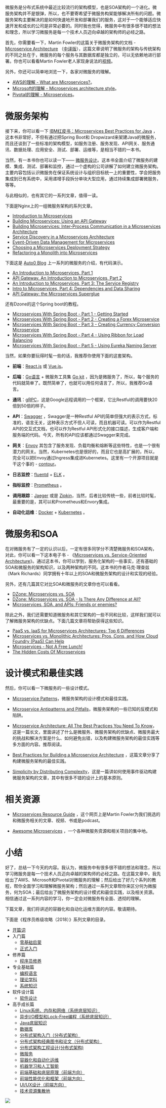 微服务是分布式系统中最近比较流行的架构模型，也是SOA架构的一个进化。微服务架构并不是银弹，所以，也不要寄希望于微服务构架能够解决所有的问题。微服务架构主要解决的是如何快速地开发和部署我们的服务，这对于一个能够适应快速开发和成长的公司是非常必要的。同时我也觉得，微服务中有很多很不错的想法和理念，所以学习微服务是每一个技术人员迈向卓越的架构师的必经之路。

首先，你需要看一下，Martin Fowler的这篇关于微服务架构的文档 - [Microservice Architecture](http://martinfowler.com/articles/microservices.html) （[中译版](https://blog.csdn.net/wurenhai/article/details/37659335)），这篇文章说明了微服务的架构与传统架构的不同之处在于，微服务的每个服务与其数据库都是独立的，可以无依赖地进行部署。你也可以看看Martin Fowler老人家现身说法的[视频](https://www.youtube.com/watch?v=wgdBVIX9ifA)。

另外，你还可以简单地浏览一下，各家对微服务的理解。

*   [AWS的理解 - What are Microservices?](https://aws.amazon.com/microservices/)。
*   [Microsoft的理解 - Microservices architecture style](https://docs.microsoft.com/en-us/azure/architecture/guide/architecture-styles/microservices)。
*   [Pivotal的理解 - Microservices](https://pivotal.io/microservices)。

微服务架构
=====

接下来，你可以看一下 [IBM红皮书：Microservices Best Practices for Java](https://www.redbooks.ibm.com/redbooks/pdfs/sg248357.pdf) ，这本书非常好，不但有通过把Spring Boot和 Dropwizard来架建Java的微服务，而且还谈到了一些标准的架构模型，如服务注册、服务发现、API网关、服务通讯、数据处理、应用安全、测试、部署、运维等，是相当不错的一本书。

当然，有一本书你也可以读一下—— [微服务设计](https://book.douban.com/subject/26772677/)。这本书全面介绍了微服务的建模、集成、测试、部署和监控，通过一个虚构的公司讲解了如何建立微服务架构。主要内容包括认识微服务在保证系统设计与组织目标统一上的重要性，学会把服务集成到已有系统中，采用递增手段拆分单块大型应用，通过持续集成部署微服务，等等。

与此相似的，也有其它的一系列文章，值得一读。

下面是Nginx上的一组微服务架构的系列文章。

*   [Introduction to Microservices](https://www.nginx.com/blog/introduction-to-microservices/)
*   [Building Microservices: Using an API Gateway](https://www.nginx.com/blog/building-microservices-using-an-api-gateway/)
*   [Building Microservices: Inter-Process Communication in a Microservices Architecture](https://www.nginx.com/blog/building-microservices-inter-process-communication/)
*   [Service Discovery in a Microservices Architecture](https://www.nginx.com/blog/service-discovery-in-a-microservices-architecture/)
*   [Event-Driven Data Management for Microservices](https://www.nginx.com/blog/event-driven-data-management-microservices/)
*   [Choosing a Microservices Deployment Strategy](https://www.nginx.com/blog/deploying-microservices/)
*   [Refactoring a Monolith into Microservices](https://www.nginx.com/blog/refactoring-a-monolith-into-microservices/)

下面这是 [Auto0 Blog](https://auth0.com/blog/) 上一系列的微服务的介绍，有代码演示。

*   [An Introduction to Microservices, Part 1](https://auth0.com/blog/an-introduction-to-microservices-part-1/)
*   [API Gateway. An Introduction to Microservices, Part 2](https://auth0.com/blog/an-introduction-to-microservices-part-2-API-gateway/)
*   [An Introduction to Microservices, Part 3: The Service Registry](https://auth0.com/blog/an-introduction-to-microservices-part-3-the-service-registry/)
*   [Intro to Microservices, Part 4: Dependencies and Data Sharing](https://auth0.com/blog/introduction-to-microservices-part-4-dependencies/)
*   [API Gateway: the Microservices Superglue](https://auth0.com/blog/apigateway-microservices-superglue/)

还有Dzone的这个Spring boot的教程。

*   [Microservices With Spring Boot - Part 1 - Getting Started](https://dzone.com/articles/microservices-with-spring-boot-part-1-getting-star)
*   [Microservices With Spring Boot - Part 2 - Creating a Forex Microservice](https://dzone.com/articles/microservices-with-spring-boot-part-2-creating-a-f)
*   [Microservices With Spring Boot - Part 3 - Creating Currency Conversion Microservice](https://dzone.com/articles/microservices-with-spring-boot-part-3-creating-cur)
*   [Microservices With Spring Boot - Part 4 - Using Ribbon for Load Balancing](https://dzone.com/articles/microservices-with-spring-boot-part-4-using-ribbon)
*   [Microservices With Spring Boot - Part 5 - Using Eureka Naming Server](https://dzone.com/articles/microservices-with-spring-boot-part-5-using-eureka)

当然，如果你要玩得时髦一些的话，我推荐你使用下面的这套架构。

*   **前端**：[React.js](https://reactjs.org/) 或 [Vue.js](https://vuejs.org/)。
    
*   **后端**：[Go语言](https://golang.org/) + 微服务工具集 [Go kit](https://gokit.io/) ，因为是微服务了，所以，每个服务的代码就简单了。既然简单了，也就可以用任何语言了，所以，我推荐Go语言。
    
*   **通讯**：[gRPC](https://grpc.io/)，这是Google远程调用的一个框架，它比Restful的调用要快20倍到50倍的样子。
    
*   **API**：[Swagger](https://swagger.io/) ，Swagger是一种Restful API的简单但强大的表示方式，标准的，语言无关，这种表示方式不但人可读，而且机器可读。可以作为Restful API的交互式文档，也可以作为Restful API形式化的接口描述，生成客户端和服务端的代码。今天，所有的API应该都通过Swagger来完成。
    
*   **网关**：[Envoy](https://envoyproxy.github.io/) 其包含了服务发现、负载均衡和熔断等这些特性，也是一个很有潜力的网关。当然，Kubernetes也是很好的，而且它也是高扩展的，所以，完全可以把Envoy通过Ingress集成进Kubernetes。这里有一个开源项目就是干这个事的 - [contour](https://github.com/heptio/contour)。
    
*   **日志监控**：[fluentd](https://www.fluentd.org/) + [ELK](https://www.elastic.co/webinars/introduction-elk-stack) 。
    
*   **指标监控**：[Prometheus](https://prometheus.io/) 。
    
*   **调用跟踪**：[Jaeger](http://jaeger.readthedocs.io/en/latest/) 或是 [Zipkin](http://zipkin.io/)，当然，后者比较传统一些，前者比较时髦，最重要的是，其可以和Prometheus和Envory集成。
    
*   **自动化运维**：[Docker](https://docker.io/) + [Kubernetes](https://kubernetes.io/) 。
    

微服务和SOA
=======

在对微服务有了一定的认识以后，一定有很多同学分不清楚微服务和SOA架构，对此，你可以看一下这本电子书 - 《[Microservices vs. Service-Oriented Architecture](https://www.nginx.com/resources/library/microservices-vs-soa/)》。通过这本书，你可以学到，服务化架构的一些事实，还有基础的SOA和微服务的架构知识，以及两种架构的不同。这本书的作者马克·理查兹（Mark Richards）同学拥有十年以上的SOA和微服务架构的设计和实现的经验。

另外，还有几篇其它对比SOA和微服务的文章你也可以看看。

*   [DZone: Microservices vs. SOA](https://dzone.com/articles/microservices-vs-soa-2)
*   [DZone: Microservices vs. SOA - Is There Any Difference at All?](https://dzone.com/articles/microservices-vs-soa-is-there-any-difference-at-al)
*   [Microservices, SOA, and APIs: Friends or enemies?](https://www.ibm.com/developerworks/websphere/library/techarticles/1601_clark-trs/1601_clark.html)

除此之外，我们还需要知道微服务和其它架构的一些不同和比较，这样我们就可以了解微服务架构的优缺点。下面几篇文章将帮助获得这些知识。

*   [PaaS vs. IaaS for Microservices Architectures: Top 6 Differences](http://blog.altoros.com/microservices-architectures-paas-vs-iaas-top-6-differences.html)
*   [Microservices vs. Monolithic Architectures: Pros, Cons, and How Cloud Foundry (PaaS) Can Help](https://www.slideshare.net/altoros/microservices-vs-monolithic-architectures-pros-and-cons)
*   [Microservices - Not A Free Lunch!](http://highscalability.com/blog/2014/4/8/microservices-not-a-free-lunch.html)
*   [The Hidden Costs Of Microservices](https://www.stackbuilders.com/news/the-hidden-costs-of-microservices)

设计模式和最佳实践
=========

然后，你可以看一下微服务的一些设计模式。

*   [Microservice Patterns](http://microservices.io/)，微服务架构的设计模式和最佳实践。
    
*   [Microservice Antipatterns and Pitfalls](https://www.oreilly.com/ideas/microservices-antipatterns-and-pitfalls)，微服务架构的一些已知的反模式和陷阱。
    
*   [Microservice Architecture: All The Best Practices You Need To Know](https://codingsans.com/blog/microservice-architecture-best-practices)，这是一篇长文，里面讲述了什么是微服务、微服务架构的优缺点、微服务最大的挑战和解决方案是什么、如何避免出错，以及构建微服务架构的最佳实践等多方面的内容。推荐阅读。
    
*   [Best Practices for Building a Microservice Architecture](https://www.vinaysahni.com/best-practices-for-building-a-microservice-architecture) ，这篇文章分享了构建微服务架构的最佳实践。
    
*   [Simplicity by Distributing Complexity](https://jobs.zalando.com/tech/blog/simplicity-by-distributing-complexity/)，这是一篇讲如何使用事件驱动构建微服务架构的文章，其中有很多不错的设计上的基本原则。
    

相关资源
====

*   [Microservices Resource Guide](http://martinfowler.com/microservices/) ，这个网页上是Martin Fowler为我们挑选的和微服务相关的文章、视频、书或是podcast。
    
*   [Awesome Microservices](https://github.com/mfornos/awesome-microservices/) ，一个各种微服务资源和相关项目的集中地。
    

小结
==

好了，总结一下今天的内容。我认为，微服务中有很多很不错的想法和理念，所以学习微服务是每一个技术人员迈向卓越的架构师的必经之路。在这篇文章中，我先给出了AWS、Microsoft和Pivotal对微服务的理解；然后给出了好几个系列的教程，帮你全面学习和理解微服务架构；然后通过一系列文章帮你来区分何为微服务，何为SOA；最后给出了微服务架构的设计模式和最佳实践，以及相关资源。相信通过这一系列内容的学习，你一定会对微服务有全面、透彻的理解。

下篇文章，我们将讲述的容器化和自动化运维方面的内容。敬请期待。

下面是《程序员练级攻略（2018）》系列文章的目录。

*   [开篇词](https://time.geekbang.org/column/article/8136)
*   入门篇
    *   [零基础启蒙](https://time.geekbang.org/column/article/8216)
    *   [正式入门](https://time.geekbang.org/column/article/8217)
*   修养篇
    *   [程序员修养](https://time.geekbang.org/column/article/8700)
*   专业基础篇
    *   [编程语言](https://time.geekbang.org/column/article/8701)
    *   [理论学科](https://time.geekbang.org/column/article/8887)
    *   [系统知识](https://time.geekbang.org/column/article/8888)
*   软件设计篇
    *   [软件设计](https://time.geekbang.org/column/article/9369)
*   高手成长篇
    *   [Linux系统、内存和网络（系统底层知识）](https://time.geekbang.org/column/article/9759)
    *   [异步I/O模型和Lock-Free编程（系统底层知识）](https://time.geekbang.org/column/article/9851)
    *   [Java底层知识](https://time.geekbang.org/column/article/10216)
    *   [数据库](https://time.geekbang.org/column/article/10301)
    *   [分布式架构入门（分布式架构）](https://time.geekbang.org/column/article/10603)
    *   [分布式架构经典图书和论文（分布式架构）](https://time.geekbang.org/column/article/10604)
    *   [分布式架构工程设计(分布式架构)](https://time.geekbang.org/column/article/11232)
    *   [微服务](https://time.geekbang.org/column/article/11116)
    *   [容器化和自动化运维](https://time.geekbang.org/column/article/11665)
    *   [机器学习和人工智能](https://time.geekbang.org/column/article/11669)
    *   [前端基础和底层原理（前端方向）](https://time.geekbang.org/column/article/12271)
    *   [前端性能优化和框架（前端方向）](https://time.geekbang.org/column/article/12389)
    *   [UI/UX设计（前端方向）](https://time.geekbang.org/column/article/12486)
    *   [技术资源集散地](https://time.geekbang.org/column/article/12561)

![](https://static001.geekbang.org/resource/image/fc/e9/fcc761001867c60f526665e237f831e9.jpg)